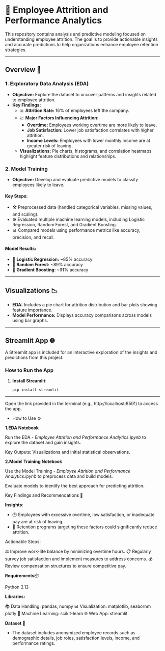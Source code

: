 # 🚀 **Employee Attrition and Performance Analytics**

This repository contains analysis and predictive modeling focused on understanding employee attrition. The goal is to provide actionable insights and accurate predictions to help organizations enhance employee retention strategies.

---

## **Overview** 📝

### 1. **Exploratory Data Analysis (EDA)**

- **Objective:** Explore the dataset to uncover patterns and insights related to employee attrition.
- **Key Findings:**
  - 📊 **Attrition Rate:** 16% of employees left the company.
  - 📈 **Major Factors Influencing Attrition:**
    - **Overtime:** Employees working overtime are more likely to leave.
    - **Job Satisfaction:** Lower job satisfaction correlates with higher attrition.
    - **Income Levels:** Employees with lower monthly income are at greater risk of leaving.
  - **Visualizations:** Pie charts, histograms, and correlation heatmaps highlight feature distributions and relationships.

### 2. **Model Training**
- **Objective:** Develop and evaluate predictive models to classify employees likely to leave.

#### **Key Steps:**
- 🛠️ Preprocessed data (handled categorical variables, missing values, and scaling).
- ⚙️ Evaluated multiple machine learning models, including Logistic Regression, Random Forest, and Gradient Boosting.
- 📊 Compared models using performance metrics like accuracy, precision, and recall.

#### **Model Results:**
- 🤖 **Logistic Regression:** ~85% accuracy
- 🌲 **Random Forest:** ~89% accuracy
- 🌟 **Gradient Boosting:** ~91% accuracy

---

## **Visualizations** 📉
- **EDA:** Includes a pie chart for attrition distribution and bar plots showing feature importance.
- **Model Performance:** Displays accuracy comparisons across models using bar graphs.

---

## **Streamlit App** 🌐

A Streamlit app is included for an interactive exploration of the insights and predictions from this project.

### **How to Run the App**
1. **Install Streamlit:**
   ```shell
   pip install streamlit

---

Open the link provided in the terminal (e.g., http://localhost:8501) to access the app.

- How to Use ⚙️
  
**1.EDA Notebook**

Run the EDA - <i>Employee Attrition and Performance Analytics.ipynb</i> to explore the dataset and gain insights.

Key Outputs: Visualizations and initial statistical observations.

**2.Model Training Notebook**

Use the Model Training - <i>Employee Attrition and Performance Analytics.ipynb</i> to preprocess data and build models.

Evaluate models to identify the best approach for predicting attrition.


Key Findings and Recommendations 🔑

**Insights**:

- 🕒 Employees with excessive overtime, low satisfaction, or inadequate pay are at risk of leaving.
- 💼 Retention programs targeting these factors could significantly reduce attrition.

Actionable Steps:

⚖️ Improve work-life balance by minimizing overtime hours.
📋 Regularly survey job satisfaction and implement measures to address concerns.
💰 Review compensation structures to ensure competitive pay.

**Requirements**📦

Python 3.13

**Libraries:**

📚 Data Handling: pandas, numpy
📊 Visualization: matplotlib, seabornm plotly
🤖 Machine Learning: scikit-learn
🌐 Web App: streamlit

**Dataset 📂**
- The dataset includes anonymized employee records such as demographic details, job roles, satisfaction levels, income, and performance ratings.


